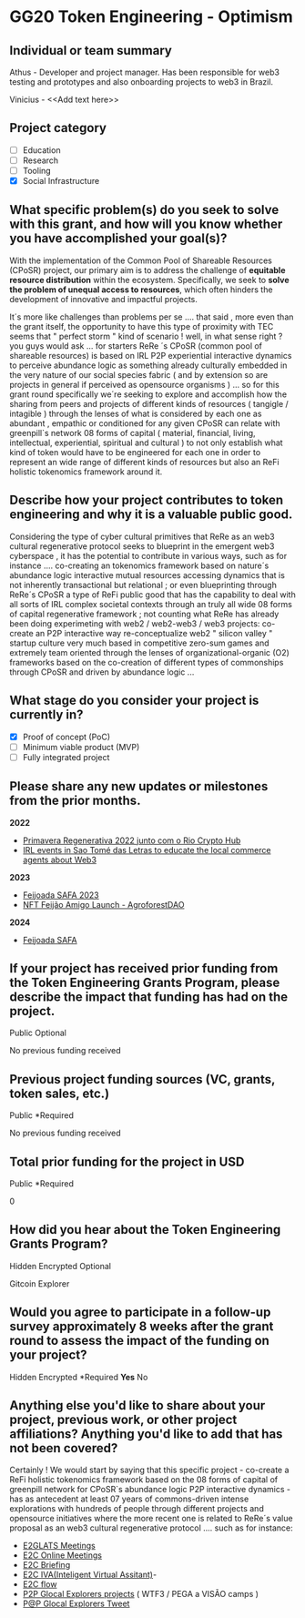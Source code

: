 # GG20 Token Engineering - Optimism

## Individual or team summary
Athus - Developer and project manager. Has been responsible for web3 testing and prototypes and also onboarding projects to web3 in Brazil.

Vinicius - \<<Add text here\>>

## Project category

- [ ] Education
- [ ] Research
- [ ] Tooling
- [x] Social Infrastructure

## What specific problem(s) do you seek to solve with this grant, and how will you know whether you have accomplished your goal(s)?
With the implementation of the Common Pool of Shareable Resources (CPoSR) project, our primary aim is to address the challenge of **equitable resource distribution** within the ecosystem.
Specifically, we seek to **solve the problem of unequal access to resources**, which often hinders the development of innovative and impactful projects.

It´s more like challenges than problems per se .... that said , more even than the grant itself, the opportunity to have this type of proximity with TEC seems that " perfect storm " kind of scenario  ! well, in what sense right ? you guys would ask ... for starters ReRe ´s CPoSR (common pool of shareable resources) is based on IRL P2P experiential interactive dynamics to perceive abundance logic as something already culturally  embedded in the very nature of our social species fabric ( and by extension so are projects in general if perceived as opensource organisms ) ...  so for this grant round specifically we´re seeking to explore and accomplish how the sharing from peers and projects of different kinds of resources ( tangigle / intagible ) through the lenses of what is considered by each one as abundant , empathic or conditioned for any given CPoSR  can relate with greenpill`s network 08 forms of capital ( material, financial, living, intellectual, experiential, spiritual and cultural ) to not only establish what kind of token would have to be engineered for each one in order to represent an wide range of different kinds of resources but also an ReFi holistic tokenomics framework around it.

## Describe how your project contributes to token engineering and why it is a valuable public good.
Considering the type of cyber cultural primitives that ReRe as an web3 cultural regenerative protocol seeks to blueprint in the emergent web3 cyberspace , it has the potential to contribute in various ways, such as for instance ....  co-creating an tokenomics framework based on nature´s abundance logic interactive mutual resources accessing dynamics that is not inherently transactional but relational ; or even blueprinting through ReRe´s CPoSR  a type of ReFi public good that has the capability to deal with all sorts of IRL complex societal contexts through an truly all wide 08 forms of capital regenerative framework ; not counting what ReRe has already been doing experimeting with web2 / web2-web3 / web3 projects: co-create an P2P interactive way re-conceptualize web2 " silicon valley " startup culture very much based in competitive zero-sum games and extremely team oriented through the lenses of organizational-organic (O2) frameworks based on the co-creation of different types of  commonships through CPoSR and driven by abundance logic ...

## What stage do you consider your project is currently in?
- [x] Proof of concept (PoC)
- [ ] Minimum viable product (MVP)
- [ ] Fully integrated project

## Please share any new updates or milestones from the prior months.

**2022**

- [Primavera Regenerativa 2022 junto com o Rio Crypto Hub](https://x.com/rere_abundance/status/1585863440593145856)
- [IRL events in Sao Tomé das Letras to educate the local commerce agents about Web3](https://x.com/rere_abundance/status/1596327813736697856)

**2023**

- [Feijoada SAFA 2023](https://x.com/rere_abundance/status/1635412296217550849)
- [NFT Feijão Amigo Launch - AgroforestDAO](https://x.com/rere_abundance/status/1649590783509508096)

**2024**

- [Feijoada SAFA](https://x.com/docum3ant/status/1773455999380107360)


## If your project has received prior funding from the Token Engineering Grants Program, please describe the impact that funding has had on the project.
Public
Optional

No previous funding received

## Previous project funding sources (VC, grants, token sales, etc.)
Public
*Required

No previous funding received

## Total prior funding for the project in USD
Public
*Required

0

## How did you hear about the Token Engineering Grants Program?
Hidden
Encrypted
Optional

Gitcoin Explorer

## Would you agree to participate in a follow-up survey approximately 8 weeks after the grant round to assess the impact of the funding on your project?
Hidden
Encrypted
*Required
**Yes**
No

## Anything else you'd like to share about your project, previous work, or other project affiliations? Anything you'd like to add that has not been covered?
Certainly ! We would start by saying that this specific project - co-create a ReFi holistic tokenomics framework based on the 08 forms of capital of greenpill network for CPoSR`s abundance logic P2P interactive dynamics - has as antecedent at least 07 years of commons-driven intense explorations with hundreds of people through different projects and opensource initiatives where the more recent one is related to ReRe´s value proposal as an web3 cultural regenerative protocol .... such as for instance:

- [E2GLATS Meetings](https://www.youtube.com/@estacaoexperimentale2glats979)
- [E2C Online Meetings](https://www.youtube.com/watch?v=753nLu3PNqQ&list=PL96oFrLfqPKoHe7pJANGts3rPSa8mE2rM)
- [E2C Briefing](https://hackmd.io/-nhISNl5SAedfmGLJlBoCA?view)
- [E2C IVA(Inteligent Virtual Assitant)](https://hackmd.io/2diz7PZVSva7y337xBgnCA?view)- 
- [E2C flow](https://docs.google.com/spreadsheets/d/1AY9IT1poZTJIQUpvNGB-2EzEDVb_1ETlOOXy3uxRU4s/edit?fbclid=IwAR0b33AgaPvbUJIpk70BSm5Czllpton95VimA6EV3csZloin3XyKgd-ArKQ#gid=1665012977)
- [P2P Glocal Explorers projects](https://www.youtube.com/@P2Pglocalexplorers) ( WTF3 / PEGA a VISÃO camps )
- [P@P Glocal Explorers Tweet](https://twitter.com/VRSS/status/1235327295113617414/photo/1)

